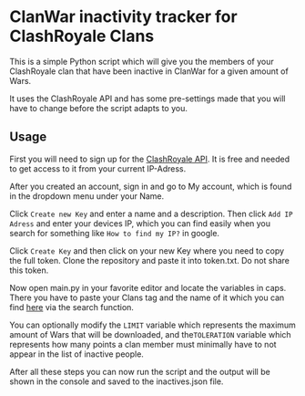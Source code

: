 # ClanWar inactivity tracker for ClashRoyale Clans

This is a simple Python script which will give you the members of your ClashRoyale clan that have been inactive in ClanWar for a given amount of Wars.

It uses the ClashRoyale API and has some pre-settings made that you will have to change before the script adapts to you.

## Usage

First you will need to sign up for the [ClashRoyale API](https://developer.clashroyale.com/#/register). It is free and needed to get access to it from your current IP-Adress.

After you created an account, sign in and go to My account, which is found in the dropdown menu under your Name.


Click `Create new Key` and enter a name and a description. Then click `Add IP Adress` and enter your devices IP, which you can find easily when you search for something like `How to find my IP?` in google.

Click `Create Key` and then click on your new Key where you need to copy the full token. 
Clone the repository and paste it into token.txt. Do not share this token.

Now open main.py in your favorite editor and locate the variables in caps. 
There you have to paste your Clans tag and the name of it which you can find [here](https://royaleapi.com/clans) via the search function.

You can optionally modify the `LIMIT` variable which represents the maximum amount of Wars that will be downloaded, and the`TOLERATION` variable which represents how many points a clan member must minimally have to not appear in the list of inactive people.

After all these steps you can now run the script and the output will be shown in the console and saved to the inactives.json file. 
